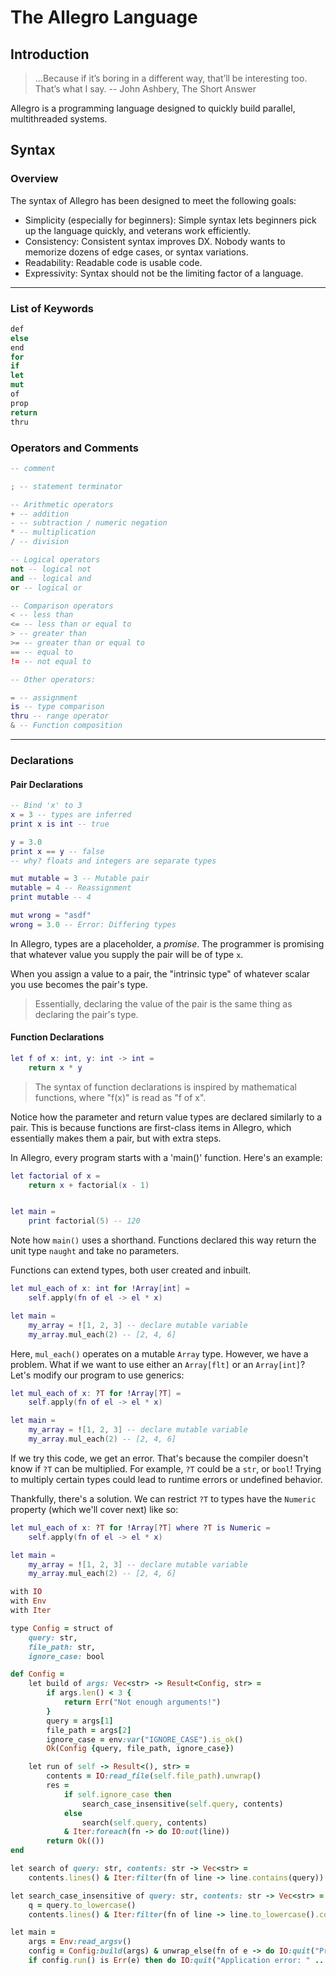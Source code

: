# The Allegro Language

## Introduction

> ...Because if it’s boring
> in a different way, that’ll be interesting too.
> That’s what I say.
> -- John Ashbery, The Short Answer

Allegro is a programming language designed to quickly build parallel, multithreaded systems.

## Syntax

### Overview

The syntax of Allegro has been designed to meet the following goals:

* Simplicity (especially for beginners): Simple syntax lets beginners pick up the language quickly, and veterans work efficiently.
* Consistency: Consistent syntax improves DX. Nobody wants to memorize dozens of edge cases, or syntax variations.
* Readability: Readable code is usable code.
* Expressivity: Syntax should not be the limiting factor of a language.

---

### List of Keywords

```rust
def
else
end
for
if
let
mut
of
prop
return
thru
```

### Operators and Comments

``` lua
-- comment

; -- statement terminator

-- Arithmetic operators
+ -- addition
- -- subtraction / numeric negation
* -- multiplication
/ -- division

-- Logical operators
not -- logical not
and -- logical and
or -- logical or

-- Comparison operators
< -- less than
<= -- less than or equal to
> -- greater than
>= -- greater than or equal to
== -- equal to
!= -- not equal to

-- Other operators:

= -- assignment
is -- type comparison
thru -- range operator
& -- Function composition
``` 

---

### Declarations

#### Pair Declarations

``` lua
-- Bind 'x' to 3
x = 3 -- types are inferred
print x is int -- true

y = 3.0
print x == y -- false
-- why? floats and integers are separate types

mut mutable = 3 -- Mutable pair
mutable = 4 -- Reassignment
print mutable -- 4

mut wrong = "asdf"
wrong = 3.0 -- Error: Differing types
```

 In Allegro, types are a placeholder, a *promise*. The programmer is promising that whatever value you supply the pair will be of type `x`.

When you assign a value to a pair, the "intrinsic type" of whatever scalar you use becomes the pair's type.

>Essentially, declaring the value of the pair is the same thing as declaring the pair's type.

#### Function Declarations

```lua
let f of x: int, y: int -> int = 
    return x * y
```

>The syntax of function declarations is inspired by mathematical functions, where "f(x)" is read as "f of x".

Notice how the parameter and return value types are declared similarly to a pair. This is because functions are first-class items in Allegro, which essentially makes them a pair, but with extra steps.

In Allegro, every program starts with a 'main()' function. Here's an example:

```lua
let factorial of x = 
    return x + factorial(x - 1)


let main =
    print factorial(5) -- 120
```

Note how `main()` uses a shorthand. Functions declared this way return the unit type `naught` and take no parameters.

Functions can extend types, both user created and inbuilt. 
```lua
let mul_each of x: int for !Array[int] =
    self.apply(fn of el -> el * x)

let main =
    my_array = ![1, 2, 3] -- declare mutable variable
    my_array.mul_each(2) -- [2, 4, 6]
```

Here, `mul_each()` operates on a mutable `Array` type. However, we have a problem. What if we want to use either an `Array[flt]` or an `Array[int]`? Let's modify our program to use generics:

```lua
let mul_each of x: ?T for !Array[?T] =
    self.apply(fn of el -> el * x)

let main =
    my_array = ![1, 2, 3] -- declare mutable variable
    my_array.mul_each(2) -- [2, 4, 6]
```

If we try this code, we get an error. That's because the compiler doesn't know if `?T` can be multiplied. For example, `?T` could be a `str`, or `bool`! Trying to multiply certain types could lead to runtime errors or undefined behavior.

Thankfully, there's a solution. We can restrict `?T` to types have the `Numeric` property (which we'll cover next) like so:
 
```lua
let mul_each of x: ?T for !Array[?T] where ?T is Numeric =
    self.apply(fn of el -> el * x)

let main =
    my_array = ![1, 2, 3] -- declare mutable variable
    my_array.mul_each(2) -- [2, 4, 6]
```




```ruby
with IO
with Env
with Iter

type Config = struct of 
	query: str,
	file_path: str,
	ignore_case: bool

def Config =
	let build of args: Vec<str> -> Result<Config, str> =
		if args.len() < 3 {
			return Err("Not enough arguments!")
		}
		query = args[1]
		file_path = args[2]
		ignore_case = env:var("IGNORE_CASE").is_ok()
		Ok(Config {query, file_path, ignore_case})

	let run of self -> Result<(), str> =
		contents = IO:read_file(self.file_path).unwrap()
		res = 
			if self.ignore_case then 
				search_case_insensitive(self.query, contents) 
			else 
				search(self.query, contents)
			& Iter:foreach(fn -> do IO:out(line))
		return Ok(())
end

let search of query: str, contents: str -> Vec<str> =
	contents.lines() & Iter:filter(fn of line -> line.contains(query))

let search_case_insensitive of query: str, contents: str -> Vec<str> =
	q = query.to_lowercase()
	contents.lines() & Iter:filter(fn of line -> line.to_lowercase().contains(q))

let main =
	args = Env:read_argsv()
	config = Config:build(args) & unwrap_else(fn of e -> do IO:quit("Problem parsing arguments: " .. e, 1))
	if config.run() is Err(e) then do IO:quit("Application error: " .. e, 1) else IO:exit(0)
	
```
